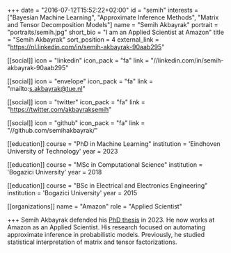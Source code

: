 +++
date = "2016-07-12T15:52:22+02:00"
id = "semih"
interests = ["Bayesian Machine Learning", "Approximate Inference Methods", "Matrix and Tensor Decomposition Models"]
name = "Semih Akbayrak"
portrait = "portraits/semih.jpg"
short_bio = "I am an Applied Scientist at Amazon"
title = "Semih Akbayrak"
sort_position = 4
external_link = "https://nl.linkedin.com/in/semih-akbayrak-90aab295"

[[social]]
    icon = "linkedin"
    icon_pack = "fa"
    link = "//linkedin.com/in/semih-akbayrak-90aab295"

[[social]]
    icon = "envelope"
    icon_pack = "fa"
    link = "mailto:s.akbayrak@tue.nl"

[[social]]
    icon = "twitter"
    icon_pack = "fa"
    link = "https://twitter.com/akbayraksemih"

[[social]]
    icon = "github"
    icon_pack = "fa"
    link = "//github.com/semihakbayrak/"

[[education]]
    course = "PhD in Machine Learning"
    institution = 'Eindhoven University of Technology'
    year = 2023

[[education]]
    course = "MSc in Computational Science"
    institution = 'Bogazici University'
    year = 2018

[[education]]
    course = "BSc in Electrical and Electronics Engineering"
    institution = 'Bogazici University'
    year = 2015

[[organizations]]
    name = "Amazon"
    role = "Applied Scientist"

+++
Semih Akbayrak defended his [PhD thesis](https://pure.tue.nl/ws/portalfiles/portal/247714822/20230120_Akbayrak_hf.pdf) in 2023.
He now works at Amazon as an Applied Scientist.
His research focused on automating approximate inference in probabilistic models.
Previously, he studied statistical interpretation of matrix and tensor factorizations.
